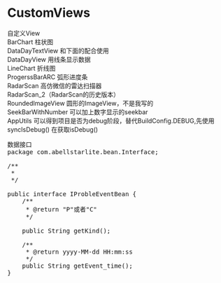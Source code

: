# CustomViews
自定义View</br>
BarChart 柱状图</br>
DataDayTextView 和下面的配合使用</br>
DataDayView 用线条显示数据</br>
LineChart 折线图</br>
ProgerssBarARC 弧形进度条</br>
RadarScan 高仿微信的雷达扫描器</br>
RadarScan_2（RadarScan的历史版本）</br>
RoundedImageView 圆形的ImageView，不是我写的</br>
SeekBarWithNumber 可以加上数字显示的seekbar</br>
AppUtils 可以得到项目是否为debug阶段，替代BuildConfig.DEBUG,先使用syncIsDebug() 在获取isDebug()</br>

<pre>
数据接口
package com.abellstarlite.bean.Interface;

/**
 * 
 */

public interface IProbleEventBean {
    /**
     * @return "P"或者"C"
     */

    public String getKind();

    /**
     * @return yyyy-MM-dd HH:mm:ss
     */
    public String getEvent_time();
}
</pre>
